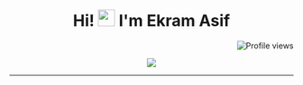 <h1 align="center">Hi! <img src="https://media.giphy.com/media/hvRJCLFzcasrR4ia7z/giphy.gif" width="30"> I'm Ekram Asif</h1></h1>
 <img src="https://gpvc.arturio.dev/ekramasif" alt="Profile views" align='right'/> 
 <a href="https://github.com/ekramasif/ekramasif/"> </a>
<br/>


<p align="center">
  <a href="https://github.com/DenverCoder1/readme-typing-svg"><img src="https://readme-typing-svg.herokuapp.com?color=F73F1D&lines=Full+Stack+Web+Developer;AI+%7C%7C+ML+Enthusiastic;Learning+New+Things+Everyday;Never+Stop+Learning!&center=true&width=380&height=45"></a>
</p>
<hr/>


